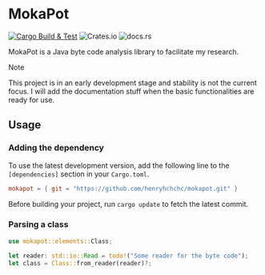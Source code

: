 # MokaPot

[![Cargo Build & Test](https://github.com/henryhchchc/mokapot/actions/workflows/ci.yml/badge.svg)](https://github.com/henryhchchc/mokapot/actions/workflows/ci.yml)
![Crates.io](https://img.shields.io/crates/v/mokapot)
![docs.rs](https://img.shields.io/docsrs/mokapot)

MokaPot is a Java byte code analysis library to facilitate my research.

> [!NOTE]
> This project is in an early development stage and stability is not the current focus.
> I will add the documentation stuff when the basic functionalities are ready for use.

## Usage

### Adding the dependency

To use the latest development version, add the following line to the `[dependencies]` section in your `Cargo.toml`.

```toml
mokapot = { git = "https://github.com/henryhchchc/mokapot.git" }
```

Before building your project, run `cargo update` to fetch the latest commit.

### Parsing a class

```rust
use mokapot::elements::Class;

let reader: std::io::Read = todo!("Some reader for the byte code");
let class = Class::from_reader(reader)?;
```
